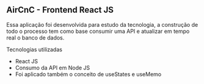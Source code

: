 ## AirCnC - Frontend React JS

Essa aplicação foi desenvolvida para estudo da tecnologia, a construção de todo o processo tem como base consumir uma API e atualizar em tempo real o banco de dados.

Tecnologias utilizadas

- React JS
- Consumo da API em Node JS
- Foi aplicado também o conceito de useStates e useMemo
